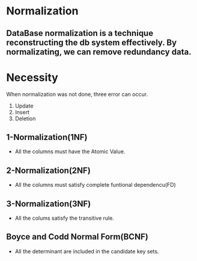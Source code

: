 Normalization
===========
DataBase normalization is a technique reconstructing the db system effectively. 
By normalizating, we can remove redundancy data. 
-----------
# Necessity
When normalization was not done, three error can occur. 
1. Update
2. Insert
3. Deletion 

## 1-Normalization(1NF)
- All the columns must have the Atomic Value. 


## 2-Normalization(2NF)
- All the columns must satisfy complete funtional dependencu(FD)

## 3-Normalization(3NF)
- All the colums satisfy the transitive rule.
 
## Boyce and Codd Normal Form(BCNF)
- All the determinant are included in the candidate key sets.


